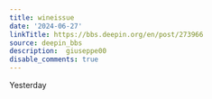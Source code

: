 ```yaml
---
title: wineissue
date: '2024-06-27'
linkTitle: https://bbs.deepin.org/en/post/273966
source: deepin_bbs
description:  giuseppe00 
disable_comments: true
---
```

Yesterday 

